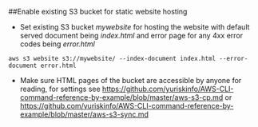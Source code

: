 ##Enable existing S3 bucket for static website hosting

- Set existing S3 bucket *mywebsite* for hosting the website with default served document being *index.html* and error page for any 4xx error codes
being *error.html*

`aws s3 website s3://mywebsite/ --index-document index.html --error-document error.html`

- Make sure HTML pages of the bucket are accessible by anyone for reading, for settings see https://github.com/yuriskinfo/AWS-CLI-command-reference-by-example/blob/master/aws-s3-cp.md or https://github.com/yuriskinfo/AWS-CLI-command-reference-by-example/blob/master/aws-s3-sync.md

